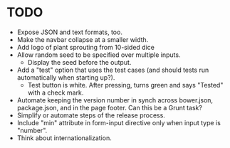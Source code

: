 TODO
====

* Expose JSON and text formats, too.
* Make the navbar collapse at a smaller width.
* Add logo of plant sprouting from 10-sided dice
* Allow random seed to be specified over multiple inputs.
  - Display the seed before the output.
* Add a "test" option that uses the test cases (and should tests
  run automatically when starting up?).
  - Test button is white.  After pressing, turns green and says "Tested"
    with a check mark.
* Automate keeping the version number in synch across bower.json,
  package.json, and in the page footer.  Can this be a Grunt task?
* Simplify or automate steps of the release process.
* Include "min" attribute in form-input directive only when input
  type is "number".
* Think about internationalization.
